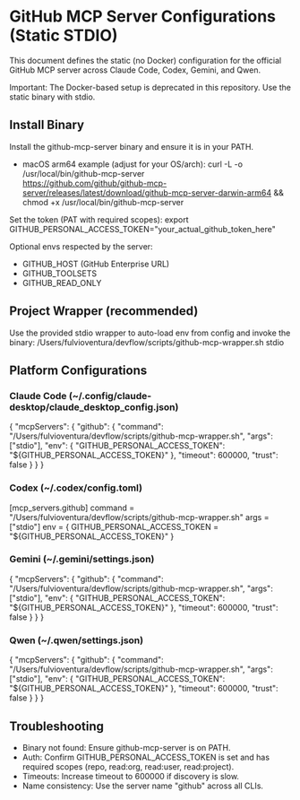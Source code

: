 # GitHub MCP Server Configurations (Static STDIO)

This document defines the static (no Docker) configuration for the official GitHub MCP server across Claude Code, Codex, Gemini, and Qwen.

Important: The Docker-based setup is deprecated in this repository. Use the static binary with stdio.

## Install Binary

Install the github-mcp-server binary and ensure it is in your PATH.

- macOS arm64 example (adjust for your OS/arch):
  curl -L -o /usr/local/bin/github-mcp-server \
    https://github.com/github/github-mcp-server/releases/latest/download/github-mcp-server-darwin-arm64 && \
  chmod +x /usr/local/bin/github-mcp-server

Set the token (PAT with required scopes):
  export GITHUB_PERSONAL_ACCESS_TOKEN="your_actual_github_token_here"

Optional envs respected by the server:
- GITHUB_HOST (GitHub Enterprise URL)
- GITHUB_TOOLSETS
- GITHUB_READ_ONLY

## Project Wrapper (recommended)

Use the provided stdio wrapper to auto-load env from config and invoke the binary:
  /Users/fulvioventura/devflow/scripts/github-mcp-wrapper.sh stdio

## Platform Configurations

### Claude Code (~/.config/claude-desktop/claude_desktop_config.json)
{
  "mcpServers": {
    "github": {
      "command": "/Users/fulvioventura/devflow/scripts/github-mcp-wrapper.sh",
      "args": ["stdio"],
      "env": { "GITHUB_PERSONAL_ACCESS_TOKEN": "${GITHUB_PERSONAL_ACCESS_TOKEN}" },
      "timeout": 600000,
      "trust": false
    }
  }
}

### Codex (~/.codex/config.toml)
[mcp_servers.github]
command = "/Users/fulvioventura/devflow/scripts/github-mcp-wrapper.sh"
args = ["stdio"]
env = { GITHUB_PERSONAL_ACCESS_TOKEN = "${GITHUB_PERSONAL_ACCESS_TOKEN}" }

### Gemini (~/.gemini/settings.json)
{
  "mcpServers": {
    "github": {
      "command": "/Users/fulvioventura/devflow/scripts/github-mcp-wrapper.sh",
      "args": ["stdio"],
      "env": { "GITHUB_PERSONAL_ACCESS_TOKEN": "${GITHUB_PERSONAL_ACCESS_TOKEN}" },
      "timeout": 600000,
      "trust": false
    }
  }
}

### Qwen (~/.qwen/settings.json)
{
  "mcpServers": {
    "github": {
      "command": "/Users/fulvioventura/devflow/scripts/github-mcp-wrapper.sh",
      "args": ["stdio"],
      "env": { "GITHUB_PERSONAL_ACCESS_TOKEN": "${GITHUB_PERSONAL_ACCESS_TOKEN}" },
      "timeout": 600000,
      "trust": false
    }
  }
}

## Troubleshooting
- Binary not found: Ensure github-mcp-server is on PATH.
- Auth: Confirm GITHUB_PERSONAL_ACCESS_TOKEN is set and has required scopes (repo, read:org, read:user, read:project).
- Timeouts: Increase timeout to 600000 if discovery is slow.
- Name consistency: Use the server name "github" across all CLIs.
